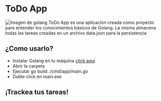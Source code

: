 # ToDo App
![Imagen de golang](https://encrypted-tbn0.gstatic.com/images?q=tbn:ANd9GcQkaqkHMLa0xN-ZQgl1WCPWnImvw0zMUIHXyiS2SmpmPSh2ue5nR9NnE-MFLMKIuzcjWg&usqp=CAU)
ToDo App es una aplicación creada como proyecto para entender los conocimientos básicos de Golang.
La misma almacena todas las tareas creadas en un archivo data.json para la persistencia

## ¿Como usarlo?
- Instalar Golang en tu máquina [click aqui](https://go.dev/dl/)
- Abrir la carpeta
- Ejecutar go build ./cmd/app/main.go
- Doble click en main.exe

## ¡Trackea tus tareas!